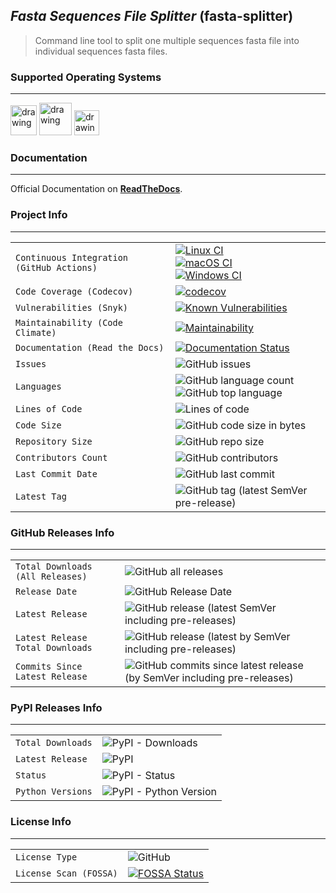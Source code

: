 ## _Fasta Sequences File Splitter_ (fasta-splitter)

> Command line tool to split one multiple sequences fasta file into individual sequences fasta files.

### Supported Operating Systems

---
<img src="https://upload.wikimedia.org/wikipedia/commons/thumb/d/dd/Linux_logo.jpg/640px-Linux_logo.jpg" alt="drawing" title="Linux" height="48" width="42"/> <img src="https://upload.wikimedia.org/wikipedia/commons/thumb/c/c9/Finder_Icon_macOS_Big_Sur.png/640px-Finder_Icon_macOS_Big_Sur.png" alt="drawing" title="macOS" height="52" width="52"/> <img src="https://upload.wikimedia.org/wikipedia/commons/thumb/8/87/Windows_logo_-_2021.svg/800px-Windows_logo_-_2021.svg.png" alt="drawing" title="Windows" height="40" width="40"/>

### Documentation

---
Official Documentation on **[ReadTheDocs](https://fasta-splitter.readthedocs.io "fasta-splitter")**.

### Project Info

---
|  |  |
| ------ | ------ |
| `Continuous Integration (GitHub Actions)` | [![Linux CI](https://github.com/alan-lira/fasta-splitter/actions/workflows/linux_ci.yml/badge.svg)](https://github.com/alan-lira/fasta-splitter/actions/workflows/linux_ci.yml) <br> [![macOS CI](https://github.com/alan-lira/fasta-splitter/actions/workflows/macos_ci.yml/badge.svg)](https://github.com/alan-lira/fasta-splitter/actions/workflows/macos_ci.yml) <br> [![Windows CI](https://github.com/alan-lira/fasta-splitter/actions/workflows/windows_ci.yml/badge.svg)](https://github.com/alan-lira/fasta-splitter/actions/workflows/windows_ci.yml) |
| `Code Coverage (Codecov)` | [![codecov](https://codecov.io/gh/alan-lira/fasta-splitter/branch/main/graph/badge.svg)](https://codecov.io/gh/alan-lira/fasta-splitter) |
| `Vulnerabilities (Snyk)` | [![Known Vulnerabilities](https://snyk.io/test/github/alan-lira/fasta-splitter/badge.svg)](https://snyk.io/test/github/alan-lira/fasta-splitter) |
| `Maintainability (Code Climate)` | [![Maintainability](https://api.codeclimate.com/v1/badges/93ea9bc426ee119d0660/maintainability)](https://codeclimate.com/github/alan-lira/fasta-splitter/maintainability) |
| `Documentation (Read the Docs)` | [![Documentation Status](https://readthedocs.org/projects/fasta-splitter/badge/?version=latest)](https://fasta-splitter.readthedocs.io/en/latest/?badge=latest) |
| `Issues` | ![GitHub issues](https://img.shields.io/github/issues/alan-lira/fasta-splitter) |
| `Languages` | ![GitHub language count](https://img.shields.io/github/languages/count/alan-lira/fasta-splitter) <br> ![GitHub top language](https://img.shields.io/github/languages/top/alan-lira/fasta-splitter)|
| `Lines of Code` | ![Lines of code](https://img.shields.io/tokei/lines/github/alan-lira/fasta-splitter?label=lines%20of%20code) |
| `Code Size` | ![GitHub code size in bytes](https://img.shields.io/github/languages/code-size/alan-lira/fasta-splitter) |
| `Repository Size` | ![GitHub repo size](https://img.shields.io/github/repo-size/alan-lira/fasta-splitter) |
| `Contributors Count` | ![GitHub contributors](https://img.shields.io/github/contributors/alan-lira/fasta-splitter) |
| `Last Commit Date` | ![GitHub last commit](https://img.shields.io/github/last-commit/alan-lira/fasta-splitter) |
| `Latest Tag` | ![GitHub tag (latest SemVer pre-release)](https://img.shields.io/github/v/tag/alan-lira/fasta-splitter?include_prereleases&sort=semver) |

### GitHub Releases Info

---
|  |  |
| ------ | ------ |
| `Total Downloads (All Releases)` | ![GitHub all releases](https://img.shields.io/github/downloads/alan-lira/fasta-splitter/total) |
| `Release Date` | ![GitHub Release Date](https://img.shields.io/github/release-date/alan-lira/fasta-splitter) |
| `Latest Release` | ![GitHub release (latest SemVer including pre-releases)](https://img.shields.io/github/v/release/alan-lira/fasta-splitter?include_prereleases&sort=semver) |
| `Latest Release Total Downloads` | ![GitHub release (latest by SemVer including pre-releases)](https://img.shields.io/github/downloads-pre/alan-lira/fasta-splitter/latest/total?sort=semver) |
| `Commits Since Latest Release` | ![GitHub commits since latest release (by SemVer including pre-releases)](https://img.shields.io/github/commits-since/alan-lira/fasta-splitter/latest?include_prereleases&sort=semver) |

### PyPI Releases Info

---
|  |  |
| ------ | ------ |
| `Total Downloads` | ![PyPI - Downloads](https://img.shields.io/pypi/dm/fasta-splitter) |
| `Latest Release` | ![PyPI](https://img.shields.io/pypi/v/fasta-splitter) |
| `Status` | ![PyPI - Status](https://img.shields.io/pypi/status/fasta-splitter) |
| `Python Versions` | ![PyPI - Python Version](https://img.shields.io/pypi/pyversions/fasta-splitter) |

### License Info

---
|  |  |
| ------ | ------ |
| `License Type` | ![GitHub](https://img.shields.io/github/license/alan-lira/fasta-splitter?color=blue) |
| `License Scan (FOSSA)` | [![FOSSA Status](https://app.fossa.com/api/projects/git%2Bgithub.com%2Falan-lira%2Ffasta-splitter.svg?type=shield)](https://app.fossa.com/projects/git%2Bgithub.com%2Falan-lira%2Ffasta-splitter?ref=badge_shield) |
